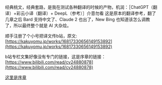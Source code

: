 经典桃文，经典套路，是我在测试各种翻译的时候的产物，机润：［ChatGPT（翻译）+彩云小译（翻译）+ DeepL（参考）］介意勿看
这是原本的翻译参考，翻了几章之后 Bard 支持中文了、Claude 2 也出了，New Bing 也知道该怎么调教了，所以最终整个就是 AI 大杂烩。

顺手注册了个小号把译文传b站，原文:[https://kakuyomu.jp/works/16817330656149153892](https://kakuyomu.jp/works/16817330656149153892)

b站专栏文集好像没有专门的链接，这是序章的链接：[https://www.bilibili.com/read/cv24880878](https://www.bilibili.com/read/cv24880878)

[这里是序章](https://yll683.github.io/novel/)
